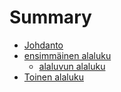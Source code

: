 # Summary

* [Johdanto](README.md)
* [ensimmäinen alaluku](1-alaluku.md)
    * [alaluvun alaluku](1-alaluku/alaluku.md)
* [Toinen alaluku](2-alaluku.md)
